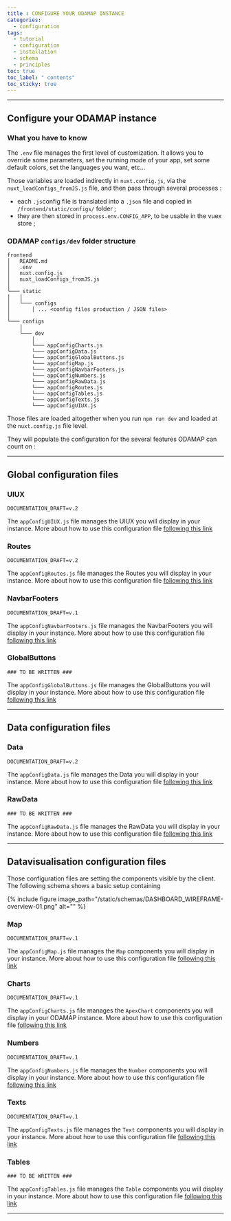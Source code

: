 ```yaml
---
title : CONFIGURE YOUR ODAMAP INSTANCE
categories:
  - configuration
tags:
  - tutorial
  - configuration
  - installation
  - schema
  - principles
toc: true
toc_label: " contents"
toc_sticky: true
---
```


--------

## Configure your ODAMAP instance
 
### What you have to know

The `.env` file manages the first level of customization. It allows you to override some parameters, set the running mode of your app, set some default colors, set the languages you want, etc...

Those variables are loaded indirectly in `nuxt.config.js`, via the `nuxt_loadConfigs_fromJS.js` file, and then pass through several processes : 

- each `.js`config file is translated into a `.json` file and copied in `/frontend/static/configs/` folder ;
- they are then stored in `process.env.CONFIG_APP`, to be usable in the vuex store ;


### ODAMAP `configs/dev` folder structure

```shell
frontend
│   README.md
│   .env
│   nuxt.config.js
│   nuxt_loadConfigs_fromJS.js
│
└─── static
│   │
│   └─── configs
│       │ ... <config files production / JSON files>
│
└─── configs
    │
    └─── dev
        │
        └─── appConfigCharts.js
        └─── appConfigData.js
        └─── appConfigGlobalButtons.js
        └─── appConfigMap.js
        └─── appConfigNavbarFooters.js
        └─── appConfigNumbers.js
        └─── appConfigRawData.js
        └─── appConfigRoutes.js
        └─── appConfigTables.js
        └─── appConfigTexts.js
        └─── appConfigUIUX.js

```

Those files are loaded altogether when you run `npm run dev` and loaded at the `nuxt.config.js` file level.

They will populate the configuration for the several features ODAMAP can count on :

------

## Global configuration files

### UIUX

```shell
DOCUMENTATION_DRAFT=v.2
```
The `appConfigUIUX.js` file manages the UIUX you will display in your instance.
More about how to use this configuration file [following this link]({{site.baseurl}}/configfiles/appConfigUIUX)

### Routes

```shell
DOCUMENTATION_DRAFT=v.2
```
The `appConfigRoutes.js` file manages the Routes you will display in your instance.
More about how to use this configuration file [following this link]({{site.baseurl}}/configfiles/appConfigRoutes)

### NavbarFooters

```shell
DOCUMENTATION_DRAFT=v.1
```
The `appConfigNavbarFooters.js` file manages the NavbarFooters you will display in your instance.
More about how to use this configuration file [following this link]({{site.baseurl}}/configfiles/appConfigNavbarFooters)

### GlobalButtons

```shell
### TO BE WRITTEN ###
```
The `appConfigGlobalButtons.js` file manages the GlobalButtons you will display in your instance.
More about how to use this configuration file [following this link]({{site.baseurl}}/configfiles/appConfigGlobalButtons)

------

## Data configuration files

### Data

```shell
DOCUMENTATION_DRAFT=v.2
```
The `appConfigData.js` file manages the Data you will display in your instance.
More about how to use this configuration file [following this link]({{site.baseurl}}/configfiles/appConfigData)

### RawData

```shell
### TO BE WRITTEN ###
```
The `appConfigRawData.js` file manages the RawData you will display in your instance.
More about how to use this configuration file [following this link]({{site.baseurl}}/configfiles/appConfigRawData)

------

## Datavisualisation configuration files

Those configuration files are setting the components visible by the client. The following schema shows a basic setup containing 

{% include figure image_path="/static/schemas/DASHBOARD_WIREFRAME-overview-01.png" alt="" %}

### Map

```shell
DOCUMENTATION_DRAFT=v.1
```
The `appConfigMap.js` file manages the `Map` components you will display in your instance.
More about how to use this configuration file [following this link]({{site.baseurl}}/configfiles/appConfigMap)

### Charts

```shell
DOCUMENTATION_DRAFT=v.1
```
The `appConfigCharts.js` file manages the `ApexChart` components you will display in your ODAMAP instance.
More about how to use this configuration file [following this link]({{site.baseurl}}/configfiles/appConfigCharts)

### Numbers

```shell
DOCUMENTATION_DRAFT=v.1
```
The `appConfigNumbers.js` file manages the `Number` components you will display in your instance.
More about how to use this configuration file [following this link]({{site.baseurl}}/configfiles/appConfigNumbers)

### Texts

```shell
DOCUMENTATION_DRAFT=v.1
```
The `appConfigTexts.js` file manages the `Text` components you will display in your instance.
More about how to use this configuration file [following this link]({{site.baseurl}}/configfiles/appConfigTexts)

### Tables

```shell
### TO BE WRITTEN ###
```
The `appConfigTables.js` file manages the `Table` components you will display in your instance.
More about how to use this configuration file [following this link]({{site.baseurl}}/configfiles/appConfigTables)


------------

<br>
<br>
